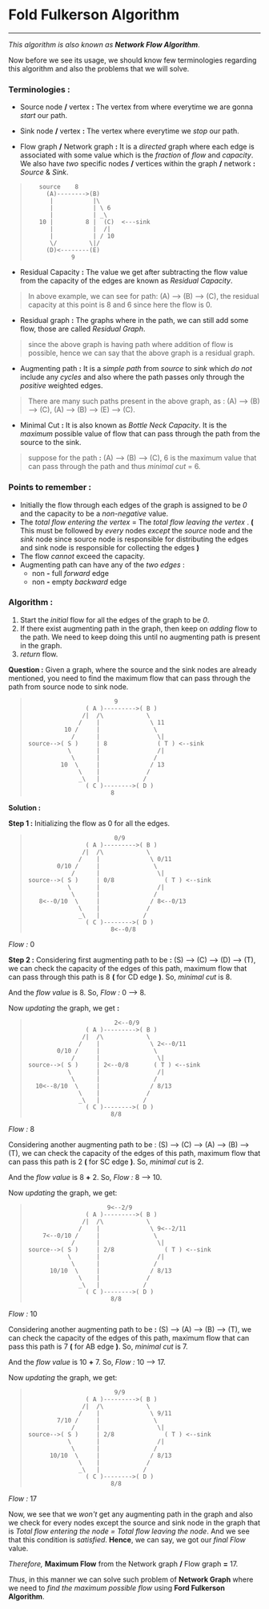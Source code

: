 # Fold Fulkerson Algorithm 

---

*This algorithm is also known as **Network Flow Algorithm***.

Now before we see its usage, we should know few terminologies regarding this algorithm and also the problems that we will solve.

### Terminologies :

* Source node **/** vertex **:** The vertex from where everytime we are gonna *start* our path.

* Sink node **/** vertex **:** The vertex where everytime we *stop* our path.

* Flow graph **/** Network graph **:** It is a *directed* graph where each edge is associated with some value which is the *fraction* of *flow* and *capacity*. We also have *two* specific nodes **/** vertices within the graph **/** network **:** *Source* & *Sink*.

>        source    8
>          (A)-------->(B)
>           |           |\
>           |           | \ 6
>           |           | _\
>        10 |         8 |  (C)  <---sink
>           |           |  /|
>           |           | / 10
>           \/         \|/ 
>          (D)<--------(E)  
>                 9           

* Residual Capacity **:** The value we get after subtracting the flow value from the capacity of the edges are known as *Residual Capacity*.

>
>  In above example, we can see for path: (A) --> (B) --> (C), the residual capacity at this point is 8 and 6 since here the flow is 0.

* Residual graph **:** The graphs where in the path, we can still add some flow, those are called *Residual Graph*.

>
>  since the above graph is having path where addition of flow is possible, hence we can say that the above graph is a residual graph.

* Augmenting path **:** It is a *simple path* from *source* to *sink* which *do not* include any *cycles* and also where the path passes only through the *positive* weighted edges.  

>
>  There are many such paths present in the above graph, as : (A) --> (B) --> (C), (A) --> (B) --> (E) --> (C).

* Minimal Cut **:** It is also known as *Bottle Neck Capacity*. It is the *maximum* possible value of flow that can pass through the path from the source to the sink.

>
>  suppose for the path **:** (A) --> (B) --> (C), 6 is the maximum value that can pass through the path and thus *minimal cut* = 6.

### Points to remember : 
* Initially the flow through each edges of the graph is assigned to be *0* and the capacity to be a *non-negative* value.
* The *total flow entering the vertex* = The *total flow leaving the vertex* . **(** This must be followed by *every* nodes *except* the *source* node and the *sink* node since source node is responsible for distributing the edges and sink node is responsible for collecting the edges **)**
* The flow *cannot* exceed the capacity.
* Augmenting path can have any of the *two edges* :
   * non **-** full *forward* edge
   * non **-** empty *backward* edge

### Algorithm :
1. Start the *initial* flow for all the edges of the graph to be *0*.
2. If there exist augmenting path in the graph, then keep on *adding* flow to the path. We need to keep doing this until no augmenting path is present in the graph.
3. *return* flow.

**Question :**
Given a graph, where the source and the sink nodes are already mentioned, you need to find the maximum flow that can pass through the path from source node to sink node.

>
>                             9
>                     ( A )--------->( B )
>                    /|  /\            \
>                   /    |              \ 11
>               10 /     |               \
>                 /      |                \|
>     source-->( S )     | 8              ( T ) <--sink
>                \       |                /|
>                 \      |               /
>              10  \     |              / 13
>                   \    |             /
>                   _\   |            /
>                     ( C )-------->( D )  
>                            8          

**Solution :**

**Step 1 :** Initializing the flow as 0 for all the edges.

>
>                             0/9
>                     ( A )--------->( B )
>                    /|  /\            \
>                   /    |              \ 0/11
>             0/10 /     |               \
>                 /      |                \|
>     source-->( S )     | 0/8              ( T ) <--sink
>                \       |                /|
>                 \      |               /
>        8<--0/10  \     |              / 8<--0/13
>                   \    |             /
>                   _\   |            /
>                     ( C )-------->( D )  
>                            8<--0/8          

*Flow :* 0

**Step 2 :** Considering first augmenting path to be **:** (S) --> (C) --> (D) --> (T), we can check the capacity of the edges of this path, maximum flow that can pass through this path is 8 **(** for CD edge **)**. So, *minimal cut* is 8. 

And the *flow value* is 8. So, *Flow :* 0 --> 8.

Now *updating* the graph, we get **:**

>
>                             2<--0/9
>                     ( A )--------->( B )
>                    /|  /\            \
>                   /    |              \ 2<--0/11
>             0/10 /     |               \
>                 /      |                \|
>     source-->( S )     | 2<--0/8       ( T ) <--sink
>                \       |                /|
>                 \      |               /
>       10<--8/10  \     |              / 8/13
>                   \    |             /
>                   _\   |            /
>                     ( C )-------->( D )  
>                            8/8          

*Flow :* 8

Considering another augmenting path to be : (S) --> (C) --> (A) --> (B) --> (T), we can check the capacity of the edges of this path, maximum flow that can pass this path is 2 **(** for SC edge **)**. So, *minimal cut* is 2. 

And the *flow value* is 8 **+** 2. So, *Flow :* 8 --> 10.

Now *updating* the graph, we get:


>
>                           9<--2/9
>                     ( A )--------->( B )
>                    /|  /\            \
>                   /    |              \ 9<--2/11
>         7<--0/10 /     |               \
>                 /      |                \|
>     source-->( S )     | 2/8              ( T ) <--sink
>                \       |                /|
>                 \      |               /
>           10/10  \     |              / 8/13
>                   \    |             /
>                   _\   |            /
>                     ( C )-------->( D )  
>                            8/8          

*Flow :* 10

Considering another augmenting path to be **:** (S) --> (A) --> (B) --> (T), we can check the capacity of the edges of this path, maximum flow that can pass this path is 7 **(** for AB edge **)**. So, *minimal cut* is 7. 

And the *flow value* is 10 **+** 7. So, *Flow :* 10 --> 17.

Now *updating* the graph, we get:


>
>                             9/9
>                     ( A )--------->( B )
>                    /|  /\            \
>                   /    |              \ 9/11
>             7/10 /     |               \
>                 /      |                \|
>     source-->( S )     | 2/8              ( T ) <--sink
>                \       |                /|
>                 \      |               /
>           10/10  \     |              / 8/13
>                   \    |             /
>                   _\   |            /
>                     ( C )-------->( D )  
>                            8/8          

*Flow :* 17

Now, we see that we *won't* get any augmenting path in the graph and also we check for every nodes except the source and sink node in the graph that is *Total flow entering the node = Total flow leaving the node*. And we see that this condition is *satisfied*. **Hence**, we can say, we got our *final Flow* value.

*Therefore,* **Maximum Flow** from the Network graph **/** Flow graph **=** 17.

*Thus*, in this manner we can solve such problem of **Network Graph** where we need to *find the maximum possible flow* using **Ford Fulkerson Algorithm**.